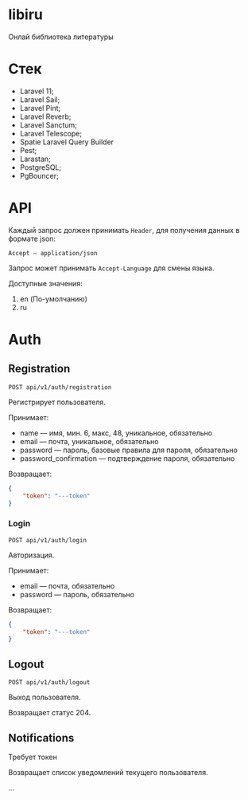 # libiru
Онлай библиотека литературы

# Стек

* Laravel 11;
* Laravel Sail;
* Laravel Pint;
* Laravel Reverb;
* Laravel Sanctum;
* Laravel Telescope;
* Spatie Laravel Query Builder
* Pest;
* Larastan;
* PostgreSQL;
* PgBouncer;

# API

Каждый запрос должен принимать `Header`, для получения данных в формате json:

```
Accept — application/json
```

Запрос может принимать `Accept-Language` для смены языка.

Доступные значения:
1. en (По-умолчанию)
2. ru

# Auth

## Registration

```
POST api/v1/auth/registration
```

Регистрирует пользователя.

Принимает:
* name — имя, мин. 6, макс, 48, уникальное, обязательно
* email — почта, уникальное, обязательно
* password — пароль, базовые правила для пароля, обязательно
* password_confirmation — подтверждение пароля, обязательно

Возвращает:
```json
{
    "token": "---token"
}
```

### Login

```
POST api/v1/auth/login
```

Авторизация.

Принимает:
* email — почта, обязательно
* password — пароль, обязательно

Возвращает:
```json
{
    "token": "---token"
}
```

## Logout

```
POST api/v1/auth/logout
```

Выход пользователя.

Возвращает статус 204.

## Notifications

Требует токен

Возвращает список уведомлений текущего пользователя.

...
